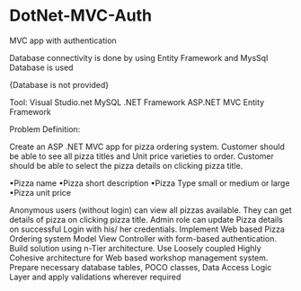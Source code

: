 # DotNet-MVC-Auth
MVC app with authentication

Database connectivity is done by using Entity Framework and MysSql Database is used

{Database is not provided}

Tool:      Visual Studio.net
               MySQL
               .NET Framework
               ASP.NET MVC
               Entity Framework
 
Problem Definition:
 
Create an ASP .NET MVC  app for pizza ordering system.
Customer should be able to see all pizza titles and Unit price varieties to order.
Customer should be able to select the pizza details on clicking pizza title.
 
•Pizza name
•Pizza short description
•Pizza Type  small or medium or large
•Pizza unit price
 
Anonymous users (without login) can view all pizzas available.
They can get details of pizza on clicking pizza title.
Admin role can  update  Pizza details  on successful Login with his/ her credentials.
Implement Web based Pizza Ordering  system Model View Controller with form-based authentication.
Build solution using n-Tier architecture.
Use Loosely coupled Highly Cohesive  architecture for Web based workshop management system.
Prepare necessary database tables, POCO classes, Data Access Logic Layer and apply validations wherever required

